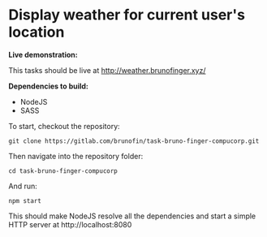 Display weather for current user's location
==============

**Live demonstration:**

This tasks should be live at http://weather.brunofinger.xyz/

**Dependencies to build:**

* NodeJS
* SASS

To start, checkout the repository:

```
git clone https://gitlab.com/brunofin/task-bruno-finger-compucorp.git
```

Then navigate into the repository folder:

```
cd task-bruno-finger-compucorp
```

And run:

```
npm start
```

This should make NodeJS resolve all the dependencies and start a simple HTTP server at http://localhost:8080
